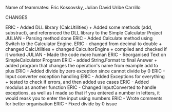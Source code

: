 Name of teammates: Eric Kossovsky, Julian David Uribe Carrillo

CHANGES

ERIC - Added DLL library (CalcUtilities) + Added some methods (add, substract), and referenced the DLL library to the Simple Calculator Project
JULIAN - Parsing method done
ERIC - Added Calculate method using Switch to the Calculator Engine.
ERIC - changed from decimal to double + changed CalcUtilities + changed CalcultorEngine + compiled and checked if it worked
JULIAN - Made the code more human
ERIC - Reorganised Text on SimpleCalculator Program
ERIC - added String.Format to final Answer + added program that changes the operation's name from example add to plus
ERIC - Added divide by zero exception since cannot divide by 0
ERIC - Input converter exception handling
ERIC - Added Exceptions for everything + tested to check if errors, and then added use cases
ERIC - Added modulus as another function
ERIC - Changed InputConverted to handle exceptions, as well as I made so that if you entered a number in letters, it would reask you to enter the input using numbers
ERIC - Wrote comments for better organisation
ERIC - Fixed divide by 0 issue
